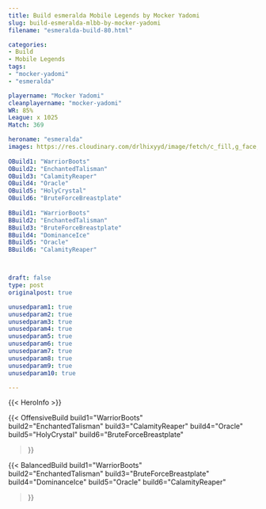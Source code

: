 ```yaml
---
title: Build esmeralda Mobile Legends by Mocker Yadomi
slug: build-esmeralda-mlbb-by-mocker-yadomi
filename: "esmeralda-build-80.html"

categories: 
- Build 
- Mobile Legends
tags: 
- "mocker-yadomi"
- "esmeralda"

playername: "Mocker Yadomi"
cleanplayername: "mocker-yadomi"
WR: 85%
League: x 1025
Match: 369 

heroname: "esmeralda"
images: https://res.cloudinary.com/drlhixyyd/image/fetch/c_fill,g_face,f_auto/https://cdn2-build.mobagenie.my.id/p/images/banner/full/esmeralda.jpg
 
OBuild1: "WarriorBoots"  
OBuild2: "EnchantedTalisman" 
OBuild3: "CalamityReaper" 
OBuild4: "Oracle" 
OBuild5: "HolyCrystal" 
OBuild6: "BruteForceBreastplate" 
 
BBuild1: "WarriorBoots"  
BBuild2: "EnchantedTalisman" 
BBuild3: "BruteForceBreastplate" 
BBuild4: "DominanceIce" 
BBuild5: "Oracle" 
BBuild6: "CalamityReaper"



draft: false
type: post
originalpost: true

unusedparam1: true
unusedparam2: true
unusedparam3: true
unusedparam4: true
unusedparam5: true
unusedparam6: true
unusedparam7: true
unusedparam8: true
unusedparam9: true
unusedparam10: true

---
```


{{< HeroInfo >}} 

{{< OffensiveBuild 
build1="WarriorBoots"  
build2="EnchantedTalisman" 
build3="CalamityReaper" 
build4="Oracle" 
build5="HolyCrystal" 
build6="BruteForceBreastplate" 
 >}} 

{{< BalancedBuild 
build1="WarriorBoots"  
build2="EnchantedTalisman" 
build3="BruteForceBreastplate" 
build4="DominanceIce" 
build5="Oracle" 
build6="CalamityReaper" 
 >}}

